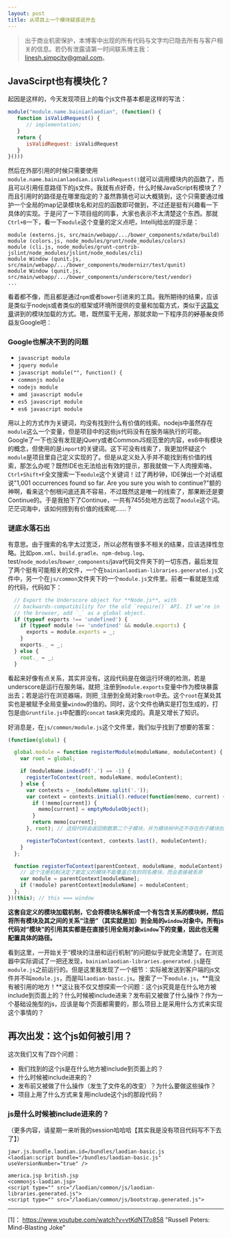 ```yaml
---
layout: post
title: 从项目上一个模块疑惑说开去
---
```


> 出于商业机密保护，本博客中出现的所有代码与文字均已隐去所有与客户相关的信息。若仍有泄露请第一时间联系博主我：linesh.simpcity@gmail.com。

## JavaScirpt也有模块化？
起因是这样的，今天发现项目上的每个js文件基本都是这样的写法：

```javascript
module("module.name.bainianlaodian", (function() {
   function isValidRequest() {
      // implementation;
   }
   return {
      isValidRequest: isValidRequest
   }
}()))
```

然后在外部引用的时候只需要使用`module.name.bainianlaodian.isValidRequest()`就可以调用模块内的函数了，而且可以引用任意路径下的js文件。我就有点好奇，什么时候JavaScript有模块了？而且引用时的路径是在哪里指定的？虽然靠猜也可以大概猜到，这个只需要通过维护一个全局的map记录模块名和对应的函数即可做到，不过还是挺有兴趣看一下具体的实现。于是问了一下项目组的同事，大家也表示不太清楚这个东西。那就`Ctrl+B`一下，看一下`module`这个变量的定义点吧，Intellij给出的提示是：

```
module (externs.js, src/main/webapp/.../bower_components/xdate/build)
module (colors.js, node_modules/grunt/node_modules/colors)
module (cli.js, node_modules/grunt-contrib-jslint/node_modules/jslint/node_modules/cli)
module Window (qunit.js, src/main/webapp/.../bower_components/modernizr/test/qunit)
module Window (qunit.js, src/main/webapp/.../bower_components/underscore/test/vendor)
...
```

看着都不像，而且都是通过`npm`或者`bower`引进来的工具。我所期待的结果，应该是类似于nodejs或者类似的框架或环境所提供的变量和加载方式，类似于[这篇文章](http://www.liaoxuefeng.com/wiki/001434446689867b27157e896e74d51a89c25cc8b43bdb3000/001434502419592fd80bbb0613a42118ccab9435af408fd000)讲到的模块加载的方式。嗯，既然蛮干无用，那就求助一下程序员的~~好基友~~良师益友Google吧：

### Google也解决不到的问题

* `javascript module`
* `jquery module`
* `javascript module("", function() {`
* `commonjs module`
* `nodejs module`
* `amd javascript module`
* `es5 javascript module`
* `es6 javascript module`

用以上的方式作为关键词，均没有找到什么有价值的线索。nodejs中虽然存在`module`这么一个变量，但是项目中的这些js代码没有在服务端执行的可能。Google了一下也没有发现是jQuery或者CommonJS规范里的内容，es6中有模块的概念，但使用的是`import`的关键词。这下可没有线索了，我更加怀疑这个`module`是项目里自己定义实现的了。但是从定义处入手并不能找到有价值的线索，那怎么办呢？既然IDE也无法给出有效的提示，那我就做一下人肉搜索咯，`Ctrl+Shift+F`全文搜索一下`module`这个关键词！过了两秒钟，IDE弹出一个对话框说"1,001 occurrences found so far. Are you sure you wish to continue?"额的神啊，看来这个刨根问底还真不容易，不过既然这是唯一的线索了，那果断还是要Continue的。于是我拍下了Continue，一共有7455处地方出现了`module`这个词。茫茫词海中，该如何捞到有价值的线索呢……？

### 谜底水落石出

有意思。由于搜索的名字太过宽泛，所以必然有很多不相关的结果，应该选择性忽略。比如`pom.xml`、`build.gradle`、`npm-debug.log`、test/`node_modules`/`bower_components`/java代码文件夹下的一切东西，最后发现了两个挺有可能相关的文件，一个在`bainianlaodian-libraries.generated.js`文件中，另一个在`js/common`文件夹下的一个`module.js`文件里。前者一看就是生成的代码，代码如下：

```javascript
  // Export the Underscore object for **Node.js**, with
  // backwards-compatibility for the old `require()` API. If we're in
  // the browser, add `_` as a global object.
  if (typeof exports !== 'undefined') {
    if (typeof module !== 'undefined' && module.exports) {
      exports = module.exports = _;
    }
    exports._ = _;
  } else {
    root._ = _;
  }
```

看起来好像有点关系，其实并没有。这段代码是在做运行环境的检测，若是underscore是运行在服务端，就把`_`注册到`module.exports`变量中作为模块暴露出去；若是运行在浏览器端，则把`_`注册到全局对象`root`中去。这个`root`在某处其实也是被赋予全局变量`window`的值的。同时，这个文件也确实是打包生成的，打包是由`Gruntfile.js`中配置的`concat` task来完成的。真是又增长了知识。

好消息是，在`js/common/module.js`这个文件里，我们似乎找到了想要的答案：

```js
(function(global) {

  global.module = function registerModule(moduleName, moduleContent) {
    var root = global;

    if (moduleName.indexOf('.') == -1) {
      registerToContext(root, moduleName, moduleContent);
    } else {
      var contexts = _(moduleName.split('.'));
      var context = contexts.initial().reduce(function(memo, current) {
        if (!memo[current]) {
          memo[current] = emptyModuleObject();
        } 
        return memo[current];
      }, root); // 这段代码会返回倒数第二个子模块，并为模块树中还不存在的子模块创建一个空的对象并注册到其父模块中，优雅简洁的函数式编程，mind-blasting... ["Mind Blasting"][1]

      registerToContext(context, contexts.last(), moduleContent);
    }
  };

  function registerToContext(parentContext, moduleName, moduleContent) {
    // 这个注册机制决定了新定义的模块不能覆盖已有的同名模块，而会直接被丢弃
    var module = parentContext[moduleName];   
    if (!module) parentContext[moduleName] = moduleContent;
  };
})(this); // this === window
```

**这套自定义的模块加载机制，它会将模块名解析成一个有包含关系的模块树，然后将所有模块及其之间的关系“注册”（其实就是加）到全局的`window`对象中。所有js代码对“模块”的引用其实都是在直接引用全局对象`window`下的变量，因此也无需配置具体的路径。**

看到这里，一开始关于“模块的注册和运行机制”的问题似乎就完全清楚了。在浏览器中实际调试了一把还发现，`bainianlaodian-libraries.generated.js`是在`module.js`之前运行的。但是这里我发现了一个细节：实际被发送到客户端的js文件并不叫`module.js`，而是叫`laodian-basic.js`。搜索了一下`module.js`，**竟没有被引用的地方！**这让我不仅又想探索一个问题：这个js究竟是在什么地方被include到页面上的？什么时候被include进来？发布前又被做了什么操作？作为一个基础设施型的js，应该是每个页面都需要的，那么项目上是采用什么方式来实现这个事情的？

## 再次出发：这个js如何被引用？

这次我们又有了四个问题：

* 我们找到的这个js是在什么地方被include到页面上的？
* 什么时候被include进来的？
* 发布前又被做了什么操作（发生了文件名的改变）？为什么要做这些操作？
* 项目上用了什么方式来复用include这个js的那段代码？

### js是什么时候被include进来的？
（更多内容，请星期一来听我的session哈哈哈【其实我是没有项目代码写不下去了】）



```
jawr.js.bundle.laodian.id=/bundles/laodian-basic.js
<laodian:script bundle="/bundles/laodian-basic.js" useVersionNumber="true" />
```

```
america.jsp british.jsp
<commonjs-laodian.jsp>
<script type="" src="/laodian/common/js/laodian-libraries.generated.js">
<script type="" src="/laodian/common/js/bootstrap.generated.js">
```



---

[1]： https://www.youtube.com/watch?v=vtKdNT7o858        "Russell Peters: Mind-Blasting Joke"
